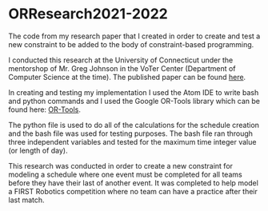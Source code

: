 # ORResearch2021-2022

The code from my research paper that I created in order to create and test a new constraint to be added to the body of constraint-based programming.

I conducted this research at the University of Connecticut under the mentorshop of Mr. Greg Johnson in the VoTer Center (Department of Computer Science at the time). The published paper can be found [here](https://github.com/dlach1/ORResearch2021-2022/blob/main/Dan%20LaChance%20Research%20Article%202022.pdf).

In creating and testing my implementation I used the Atom IDE to write bash and python commands and I used the Google OR-Tools library which can be found here: [OR-Tools]([https://developers.google.com/optimization).

The python file is used to do all of the calculations for the schedule creation and the bash file was used for testing purposes. The bash file ran through three independent variables and tested for the maximum time integer value (or length of day).

This research was conducted in order to create a new constraint for modeling a schedule where one event must be completed for all teams before they have their last of another event. It was completed to help model a FIRST Robotics competition where no team can have a practice after their last match.
